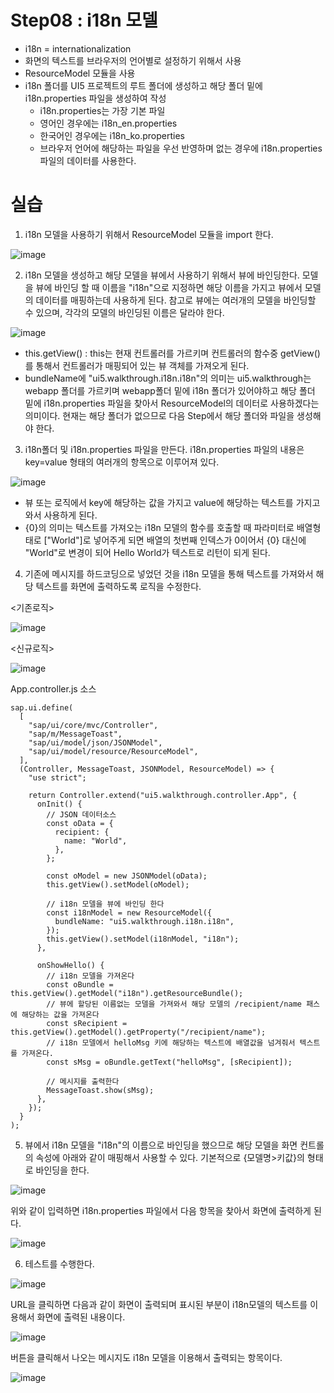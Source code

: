 # Step08 : i18n 모델 #
- i18n = internationalization
- 화면의 텍스트를 브라우저의 언어별로 설정하기 위해서 사용
- ResourceModel 모듈을 사용
- i18n 폴더를 UI5 프로젝트의 루트 폴더에 생성하고 해당 폴더 밑에 i18n.properties 파일을 생성하여 작성
	- i18n.properties는 가장 기본 파일
	- 영어인 경우에는 i18n_en.properties
	- 한국어인 경우에는 i18n_ko.properties
	- 브라우저 언어에 해당하는 파일을 우선 반영하며 없는 경우에 i18n.properties 파일의 데이터를 사용한다.

# 실습 #

1) i18n 모델을 사용하기 위해서 ResourceModel 모듈을 import 한다.
 
![image](https://github.com/hkhdoc/2024-kyu-fiori/assets/171245582/6c27bd79-622b-45d5-8e10-0b2d4d6985b6)


2) i18n 모델을 생성하고 해당 모델을 뷰에서 사용하기 위해서 뷰에 바인딩한다. 모델을 뷰에 바인딩 할 때 이름을 "i18n"으로 지정하면 해당 이름을 가지고 뷰에서 모델의 데이터를 매핑하는데 사용하게 된다. 참고로 뷰에는 여러개의 모델을 바인딩할 수 있으며, 각각의 모델의 바인딩된 이름은 달라야 한다.

![image](https://github.com/hkhdoc/2024-kyu-fiori/assets/171245582/c257a18b-f14d-48c4-85bd-2c425827abc3)

- this.getView() : this는 현재 컨트롤러를 가르키며 컨트롤러의 함수중 getView()를 통해서 컨트롤러가 매핑되어 있는 뷰 객체를 가져오게 된다.
- bundleName에 "ui5.walkthrough.i18n.i18n"의 의미는 ui5.walkthrough는 webapp 폴더를 가르키며 webapp폴더 밑에 i18n 폴더가 있어야하고 해당 폴더 밑에 i18n.properties 파일을 찾아서 ResourceModel의 데이터로 사용하겠다는 의미이다. 현재는 해당 폴더가 없으므로 다음 Step에서 해당 폴더와 파일을 생성해야 한다.


 3) i18n폴더 및 i18n.properties 파일을 만든다. i18n.properties 파일의 내용은 key=value 형태의 여러개의 항목으로 이루어져 있다.

![image](https://github.com/hkhdoc/2024-kyu-fiori/assets/171245582/c7d06ba2-ee85-4ea3-a522-54035b3c278a)

- 뷰 또는 로직에서 key에 해당하는 값을 가지고 value에 해당하는 텍스트를 가지고 와서 사용하게 된다.
- {0}의 의미는 텍스트를 가져오는 i18n 모델의 함수를 호출할 때 파라미터로 배열형태로 ["World"]로 넣어주게 되면 배열의 첫번째 인덱스가 0이어서 {0} 대신에 "World"로 변경이 되어 Hello World가 텍스트로 리턴이 되게 된다.


4) 기존에 메시지를 하드코딩으로 넣었던 것을 i18n 모델을 통해 텍스트를 가져와서 해당 텍스트를 화면에 출력하도록 로직을 수정한다.

<기존로직>

![image](https://github.com/hkhdoc/2024-kyu-fiori/assets/171245582/45a851af-ffb0-4e4e-a300-722702813829)

<신규로직>

![image](https://github.com/hkhdoc/2024-kyu-fiori/assets/171245582/7b04bd3b-99bd-42b5-9342-a3d00eda2b5a)

App.controller.js 소스
```
sap.ui.define(
  [
    "sap/ui/core/mvc/Controller",
    "sap/m/MessageToast",
    "sap/ui/model/json/JSONModel",
    "sap/ui/model/resource/ResourceModel",
  ],
  (Controller, MessageToast, JSONModel, ResourceModel) => {
    "use strict";

    return Controller.extend("ui5.walkthrough.controller.App", {
      onInit() {
        // JSON 데이터소스
        const oData = {
          recipient: {
            name: "World",
          },
        };

        const oModel = new JSONModel(oData);
        this.getView().setModel(oModel);

        // i18n 모델을 뷰에 바인딩 한다
        const i18nModel = new ResourceModel({
          bundleName: "ui5.walkthrough.i18n.i18n",
        });
        this.getView().setModel(i18nModel, "i18n");
      },

      onShowHello() {
        // i18n 모델을 가져온다
        const oBundle = this.getView().getModel("i18n").getResourceBundle();
        // 뷰에 할당된 이름없는 모델을 가져와서 해당 모델의 /recipient/name 패스에 해당하는 값을 가져온다
        const sRecipient = this.getView().getModel().getProperty("/recipient/name");
        // i18n 모델에서 helloMsg 키에 해당하는 텍스트에 배열값을 넘겨줘서 텍스트를 가져온다.
        const sMsg = oBundle.getText("helloMsg", [sRecipient]);

        // 메시지를 출력한다
        MessageToast.show(sMsg);
      },
    });
  }
);
```


5) 뷰에서 i18n 모델을 "i18n"의 이름으로 바인딩을 했으므로 해당 모델을 화면 컨트롤의 속성에 아래와 같이 매핑해서 사용할 수 있다. 기본적으로 {모델명>키값}의 형태로 바인딩을 한다.

![image](https://github.com/hkhdoc/2024-kyu-fiori/assets/171245582/f27ba9fa-88e1-441e-a02e-42b0af1e1487)

위와 같이 입력하면 i18n.properties 파일에서 다음 항목을 찾아서 화면에 출력하게 된다.

![image](https://github.com/hkhdoc/2024-kyu-fiori/assets/171245582/2dd214b4-72a6-47c0-a8cb-b5eb453ec8bb)

6) 테스트를 수행한다.

![image](https://github.com/hkhdoc/2024-kyu-fiori/assets/171245582/f1023b10-6eb7-4e08-bed8-a1c78664958a)

URL을 클릭하면 다음과 같이 화면이 출력되며 표시된 부분이 i18n모델의 텍스트를 이용해서 화면에 출력된 내용이다.

![image](https://github.com/hkhdoc/2024-kyu-fiori/assets/171245582/8a19b3d4-2512-4964-9684-1a6f8ec1b6d5)

버튼을 클릭해서 나오는 메시지도 i18n 모델을 이용해서 출력되는 항목이다.

![image](https://github.com/hkhdoc/2024-kyu-fiori/assets/171245582/e8c8e448-83d4-4189-a952-db0ae9043ef3)

